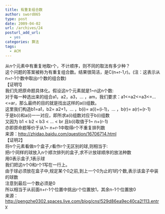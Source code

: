 ```yaml
---
title: 有重复组合数
author: sword865
type: post
date: 2009-04-02
url: /archives/24
posturl_add_url:
  - yes
categories: 算法
tags:
  - ACM
---
```

从n个元素中有重复地取r个，不计顺序，则不同的取法有多少种？  
这个问题的答案被称为有重复组合数。结果很简洁，是C(n+r-1,r)。(注：这表示从n+r-1个数中取出r个数的组合数)  
【证明1】  
我们先把原命题具体化。假设这n个元素就是1~n这n个数:          
对于每一种选出来的组合a1，a2，a3，... ，am，我们要求：a1<=a2<=a3<=...<=ar，那么最终的目的就是找出这样的a(i)组数。  
这里我们构造b1=a1，b2= a2+1，... ，b(i)= a(i)+(i-1)，... ，b(r)= a(r)+(r-1)  
于是b(i)和a(i)一一对应，即所求a(i)组数对应于b(i)组数  
又因为 b1 < b2 < b3 < ... < br 且b(i)取值于1~ n+(r-1)  
亦即原命题等价于从1~ n+r-1中取得r个不重复排列数  
来源：<http://zhidao.baidu.com/question/16706714.html>  
【证明2】  
将n个元素看做n个盒子,r看作r个无区别的球,则相当于:  
把r个同样的球放入n个顺次排列的盒子,求不计放球顺序的放法种数  
用0表示盒子,1表示球  
我们把这n个0和r个1写在一行上。  
由于球必须放在盒子中,规定某个0之前,到上一个0为止的1的个数,表示该盒子中装的球数  
注意到最后一个数必须是0  
所以相当于从前面n+r-1个位置中挑出r个位置放1，其余n-1个位置放0  
来源：<http://pengzhe0302.spaces.live.com/blog/cns!529d86ea9ec40ca2!113.entry>

<div>
  <embed id="lingoes_plugin_object" width="0" height="0" type="application/lingoes-npruntime-capture-word-plugin" hidden="true" />
</div>

